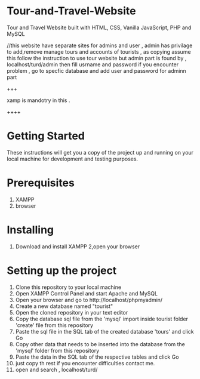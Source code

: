 # Tour-and-Travel-Website
Tour and Travel Website built with HTML, CSS, Vanilla JavaScript, PHP and MySQL


//this website have separate sites for admins and user , admin has privilage to add,remove manage tours and accounts of tourists , as copying assume this follow the instruction to use tour website but admin part is found by ,
localhost/turd/admin then fill usrname and password if you encounter problem , go to specfic database and add user and password for adminn part


+++

xamp is mandotry in this .

++++
# Getting Started

These instructions will get you a copy of the project up and running on your local machine for development and testing purposes.

# Prerequisites

1. XAMPP
2. browser

# Installing

1. Download and install XAMPP
2,open your browser

# Setting up the project

1. Clone this repository to your local machine
2. Open XAMPP Control Panel and start Apache and MySQL
3. Open your browser and go to http://localhost/phpmyadmin/
4. Create a new database named "tourist"
5. Open the cloned repository in your text editor
6. Copy the database sql file from the 'mysql' import inside tourist  folder 'create' file from this repository
7. Paste the sql file in the SQL tab of the created database 'tours' and click Go
8. Copy other data that needs to be inserted into the database from the 'mysql' folder from this repository
9. Paste the data in the SQL tab of the respective tables and click Go
10. just copy th rest if you encounter difficulties contact me. 
12. open and search , localhost/turd/






